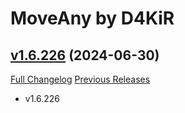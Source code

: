 # MoveAny by D4KiR

## [v1.6.226](https://github.com/d4kir92/MoveAny/tree/v1.6.226) (2024-06-30)
[Full Changelog](https://github.com/d4kir92/MoveAny/compare/v1.6.225...v1.6.226) [Previous Releases](https://github.com/d4kir92/MoveAny/releases)

- v1.6.226  
